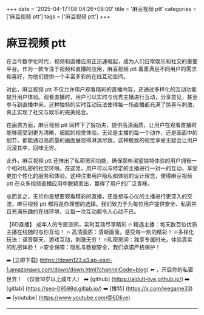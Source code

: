 +++
date = '2025-04-17T08:04:26+08:00'
title = '麻豆视频 ptt'
categories = ['麻豆视频 ptt']
tags = ['麻豆视频 ptt']
+++

# 麻豆视频 ptt

在当今数字化时代，视频和直播应用正迅速崛起，成为人们日常娱乐和社交的重要平台。作为一款专注于视频和直播的应用，麻豆视频 ptt 着重满足不同用户的需求和喜好，为他们提供一个丰富多彩的在线互动空间。

对此，麻豆视频 ptt 不仅允许用户观看精彩的直播内容，还通过多样化的互动功能提升用户体验。观看直播时，用户可以实时与优秀主播进行互动，分享意见，甚至参与到直播中来。这种独特的实时互动玩法使得每一场直播都充满了惊喜与刺激，真正实现了社交与娱乐的完美结合。

在画质方面，麻豆视频 ptt 同样下了狠功夫，提供高清画质，让用户在观看直播时能够感受到更为清晰、细腻的视觉体验。无论是主播的每一个动作，还是画面中的细节，都能通过高质量的画面展现得淋漓尽致。这种极致的视觉享受无疑会让用户沉浸其中，回味无穷。

此外，麻豆视频 ptt 还推出了私密房间功能，确保那些渴望独特体验的用户拥有一个相对私密的社交环境。在这里，用户可以与特定的主播进行一对一的互动，享受更加个性化的服务和体验。这种注重用户隐私和体验的设计理念，使得麻豆视频 ptt 在众多视频直播应用中脱颖而出，赢得了用户的广泛青睐。

总而言之，无论你是想要观看精彩的直播，还是想与心仪的主播进行更深入的交流，麻豆视频 ptt 都将是你理想的选择。我们致力于为每位用户提供安全、私密并且充满乐趣的在线环境，让每一次互动都令人心动不已。

【6D直播】
成年人的专属空间，实时互动尽享精彩
🔥 精选主播：每天数百位优质主播在线随时与你互动！
🔥 高清画质：清晰画面，感受每一刻的精彩！
🔥多样化玩法：语音聊天、游戏互动，刺激无穷！
🔥私密房间：独享专属时光，体验真实的私密体验！
🔥安全保障：隐私与数据安全，我们承诺严格保护！

➡️ [立即下载] (https://down123.s3.ap-east-1.amazonaws.com/down/down.html?channelCode=blog) ⬅️ ，开启你的私密世界！
（仅限18岁以上成年人）
➡️ [github] (https://aldult-live.github.io/)
➡️ [gitlab] (https://seo-09598d.gitlab.io/)
➡️ [推特] (https://x.com/wegame33)
➡️ [youtube] (https://www.youtube.com/@6Dlive)

---
